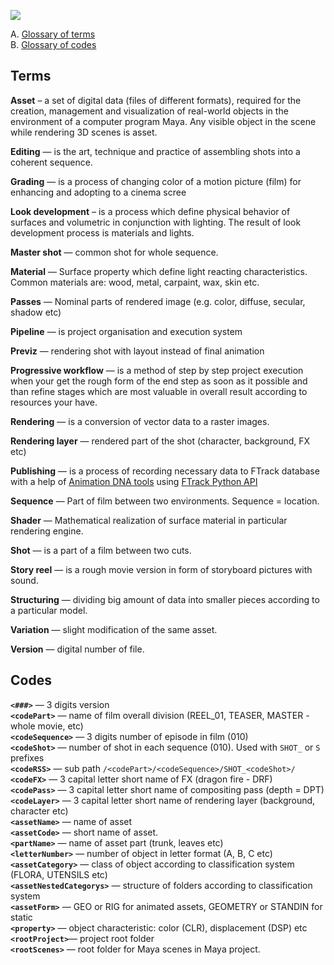 ![](https://lh3.googleusercontent.com/-FVFx_K75buc/Vx-RusyFrVI/AAAAAAAAFcg/Tr9GQ-hGFX87JOZ8SvJH_04yA0uIkK3oACCo/s700/bannerDNA_glossary_01.jpg)

A. [Glossary of terms](#terms)  
B. [Glossary of codes](#codes)

## Terms
**Asset** – a set of digital data (files of different formats), required for the creation, management and visualization of real-world objects in the environment of a computer program Maya. Any visible object in the scene while rendering 3D scenes is asset. 

**Editing** — is the art, technique and practice of assembling shots into a coherent sequence.

**Grading** — is a process of changing color of a motion picture (film) for enhancing and adopting to a cinema scree

**Look development** –  is a process which define physical behavior of surfaces and volumetric in conjunction with lighting. The result of look development process is materials and lights.  

**Master shot** — common shot for whole sequence.

**Material** — Surface property which define light reacting characteristics. Common materials are: wood, metal, carpaint, wax, skin etc.

**Passes** — Nominal parts of rendered image (e.g. color, diffuse, secular, shadow etc)

**Pipeline** — is project organisation and execution system  

**Previz** — rendering shot with layout instead of final animation 

**Progressive workflow** — is a method of step by step project execution when your get the rough form of the end step as soon as it possible and than refine stages which are most valuable in overall result according to resources your have. 

**Rendering** — is a conversion of vector data to a raster images.  

**Rendering layer** — rendered part of the shot (character, background, FX etc)

**Publishing** — is a process of recording necessary data to FTrack database with a help of [Animation DNA tools](03-Tools) using [FTrack Python API](http://ftrack.rtd.ftrack.com/en/3.3.1/developing/index.html)  

**Sequence** — Part of film between two environments. Sequence = location.

**Shader** — Mathematical realization of surface material in particular rendering engine. 

**Shot** — is a part of a film between two cuts.

**Story reel** — is a rough movie version in form of storyboard pictures with sound. 

**Structuring** — dividing big amount of data into smaller pieces according to a particular model.

**Variation** — slight modification of the same asset. 

**Version** — digital number of file.

## Codes
**`<###>`** — 3 digits version  
**`<codePart>`** — name of film overall division (REEL_01, TEASER, MASTER - whole movie, etc)  
**`<codeSequence>`** — 3 digits number of episode in film (010)  
**`<codeShot>`** — number of shot in each sequence (010). Used with `SHOT_` or `S` prefixes  
**`<codeRSS>`** — sub path `/<codePart>/<codeSequence>/SHOT_<codeShot>/`   
**`<codeFX>`** — 3 capital letter short name of FX (dragon fire - DRF)  
**`<codePass>`** — 3 capital letter short name of compositing pass (depth = DPT)  
**`<codeLayer>`** — 3 capital letter short name of rendering layer (background, character etc)  
**`<assetName>`** — name of asset  
**`<assetCode>`** — short name of asset.  
**`<partName>`** — name of asset part (trunk, leaves etc)  
**`<letterNumber>`** — number of object in letter format (A, B, C etc)  
**`<assetCategory>`** — class of object according to classification system (FLORA, UTENSILS etc)  
**`<assetNestedCategorys>`** — structure of folders according to classification system  
**`<assetForm>`** — GEO or RIG for animated assets, GEOMETRY or STANDIN for static  
**`<property>`** — object characteristic: color (CLR), displacement (DSP) etc  
**`<rootProject>`**— project root folder  
**`<rootScenes>`** — root folder for Maya scenes in Maya project.  